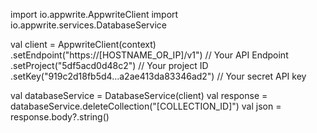 import io.appwrite.AppwriteClient
import io.appwrite.services.DatabaseService

val client = AppwriteClient(context)
  .setEndpoint("https://[HOSTNAME_OR_IP]/v1") // Your API Endpoint
  .setProject("5df5acd0d48c2") // Your project ID
  .setKey("919c2d18fb5d4...a2ae413da83346ad2") // Your secret API key

val databaseService = DatabaseService(client)
val response = databaseService.deleteCollection("[COLLECTION_ID]")
val json = response.body?.string()